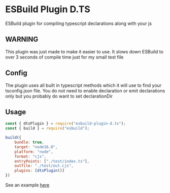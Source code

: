 # ESBuild Plugin D.TS

ESBuild plugin for compiling typescript declarations along with your js

## WARNING

This plugin was just made to make it easier to use. It slows down ESBuild to over 3 seconds of compile time just for my small test file

## Config

The plugin uses all built in typescript methods which it will use to find your tsconfig.json file. You do not need to enable declaration or emit declarations only but you probably do want to set declarationDir

## Usage
```js
const { dtsPlugin } = require("esbuild-plugin-d.ts");
const { build } = require("esbuild");

build({
    bundle: true,
    target: "node16.0",
    platform: "node",
    format: "cjs",
    entryPoints: ["./test/index.ts"],
    outfile: "./test/out.cjs",
    plugins: [dtsPlugin()]
})

```

See an example [here](./test)
